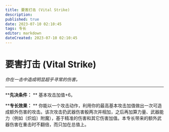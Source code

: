 ```yaml
---
title: 要害打击 (Vital Strike)
description: 
published: true
date: 2023-07-10 02:10:45
tags: 专长
editor: markdown
dateCreated: 2023-07-10 02:10:45
---
```


# 要害打击 (Vital Strike)

_你在一击中造成明显超乎寻常的伤害。_

* * *

****先决条件：** ** 基本攻击加值+6。

****专长效果：** **
你能以一个攻击动作，利用你的最高基本攻击加值做出一次可造成额外伤害的攻击。该次攻击扔武器伤害骰两次并相加，之后再加算力量、武器能力（例如〔炽焰〕附魔），基于精准的伤害和其它伤害加值。本专长带来的额外武器伤害在重击时不翻倍，而只加在总值上。

